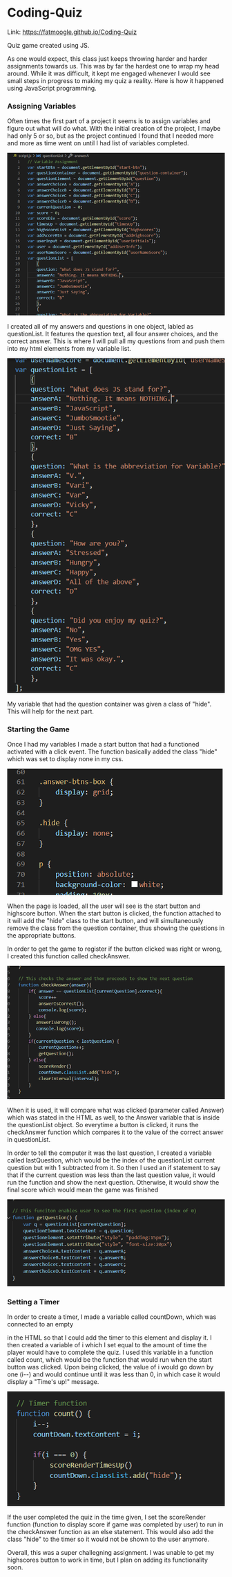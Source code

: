 # Coding-Quiz

Link: https://fatmoogle.github.io/Coding-Quiz

Quiz game created using JS.

As one would expect, this class just keeps throwing harder and harder assignments towards us. This was by far the hardest one to wrap my head around. While it was difficult, it kept me engaged whenever I would see small steps in progress to making my quiz a reality. Here is how it happened using JavaScript programming.

### Assigning Variables

Often times the first part of a project it seems is to assign variables and figure out what will do what. With the initial creation of the project, I maybe had only 5 or so, but as the project continued I found that I needed more and more as time went on until I had list of variables completed.

![](Assets/Images/variables.PNG)

I created all of my answers and questions in one object, labled as questionList. It features the question text, all four answer choices, and the correct answer. This is where I will pull all my questions from and push them into my html elements from my variable list.

![](Assets/Images/questionList.PNG)

My variable that had the question container was given a class of "hide". This will help for the next part.

### Starting the Game

Once I had my variables I made a start button that had a functioned activated with a click event. The function basically added the class "hide" which was set to display none in my css. 

![](Assets/Images/hideClass.PNG)

When the page is loaded, all the user will see is the start button and highscore button. When the start button is clicked, the function attached to it will add the "hide" class to the start button, and will simultaneously remove the class from the question container, thus showing the questions in the appropriate buttons. 

In order to get the game to register if the button clicked was right or wrong, I created this function called checkAnswer.

![](Assets/Images/checkAnswer.PNG)

When it is used, it will compare what was clicked (parameter called Answer) which was stated in the HTML as well, to the Answer variable that is inside the questionList object. So everytime a button is clicked, it runs the checkAnswer function which compares it to the value of the correct answer in questionList.

In order to tell the computer it was the last question, I created a variable called lastQuestion, which would be the index of the questionList current question but with 1 subtracted from it. So then I used an if statement to say that if the current question was less than the last question value, it would run the function and show the next question. Otherwise, it would show the final score which would mean the game was finished 

![](Assets/Images/getQuestion.PNG)


### Setting a Timer

In order to create a timer, I made a variable called countDown, which was connected to an empty <p> in the HTML so that I could add the timer to this element and display it. I then created a variable of i which I set equal to the amount of time the player would have to complete the quiz. I used this variable in a function called count, which would be the function that would run when the start button was clicked. Upon being clicked, the value of i would go down by one (i--) and would continue until it was less than 0, in which case it would display a "Time's up!" message. 

![](Assets/Images/timer.PNG)

If the user completed the quiz in the time given, I set the scoreRender function (function to display score if game was completed by user) to run in the checkAnswer function as an else statement. This would also add the class "hide" to the timer so it would not be shown to the user anymore. 

Overall, this was a super challegning assignment. I was unable to get my highscores button to work in time, but I plan on adding its functionality soon. 


